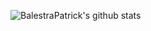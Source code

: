 ![BalestraPatrick's github stats](https://github-readme-stats.vercel.app/api?username=balestrapatrick&show_icons=true&theme=dracula)
